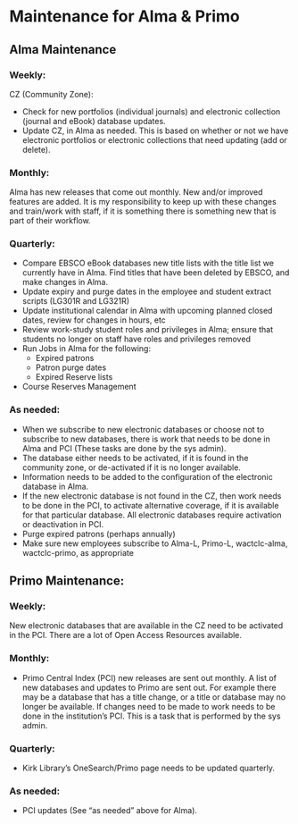 # Maintenance for Alma & Primo 

## Alma Maintenance
### Weekly:
CZ (Community Zone): 
* Check for new portfolios (individual journals) and electronic collection (journal and eBook) database updates.  
* Update CZ, in Alma as needed. This is based on whether or not we have electronic portfolios or electronic collections that need updating (add or delete). 

### Monthly: 
Alma has new releases that come out monthly. New and/or improved features are added. It is my responsibility to keep up with these changes and train/work with staff, if it is something there is something new that is part of their workflow. 

### Quarterly: 
* Compare EBSCO eBook databases new title lists with the title list we currently have in Alma. Find titles that have been deleted by EBSCO, and make changes in Alma. 
* Update expiry and purge dates in the employee and student extract scripts (LG301R and LG321R)
* Update institutional calendar in Alma with upcoming planned closed dates, review for changes in hours, etc 
* Review work-study student roles and privileges in Alma; ensure that students no longer on staff have roles and privileges removed
* Run Jobs in Alma for the following:
    * Expired patrons
    * Patron purge dates
    * Expired Reserve lists
* Course Reserves Management    

### As needed: 
* When we subscribe to new electronic databases or choose not to subscribe to new databases, there is work that needs to be done in Alma and PCI (These tasks are done by the sys admin). 
* The database either needs to be activated, if it is found in the community zone, or de-activated if it is no longer available. 
* Information needs to be added to the configuration of the electronic database in Alma.  
* If the new electronic database is not found in the CZ, then work needs to be done in the PCI, to activate alternative coverage, if it is available for that particular database. All electronic databases require activation or deactivation in PCI.  
* Purge expired patrons (perhaps annually)
* Make sure new employees subscribe to Alma-L, Primo-L, wactclc-alma, wactclc-primo, as appropriate
		
## Primo Maintenance: 
### Weekly: 
New electronic databases that are available in the CZ need to be activated in the PCI. There are a lot of Open Access Resources available. 

### Monthly: 
* Primo Central Index (PCI) new releases are sent out monthly. A list of new databases and updates to Primo are sent out. For example there may be a database that has a title change, or a title or database may no longer be available. If changes need to be made to work needs to be done in the institution’s PCI. This is a task that is performed by the sys admin. 

### Quarterly: 
* Kirk Library’s OneSearch/Primo page needs to be updated quarterly. 
 
### As needed: 
* PCI updates (See “as needed” above for Alma). 

